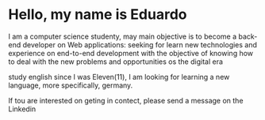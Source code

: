# Hello, my name is Eduardo

I am a computer science studenty, may main objective is to become a back-end developer on Web applications:
seeking for learn new technologies and experience on end-to-end development with the objective of knowing how to deal with the new problems and opportunities os the digital era

study english since I was Eleven(11), I am looking for learning a new language, more specifically, germany.

If tou are interested on geting in contect, please send a message on the Linkedin
